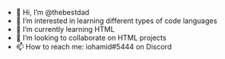 - 👋 Hi, I’m @thebestdad
- 👀 I’m interested in learning different types of code languages
- 🌱 I’m currently learning HTML
- 💞️ I’m looking to collaborate on HTML projects
- 📫 How to reach me: iohamid#5444 on Discord

<!---
thebestdad/thebestdad is a ✨ special ✨ repository because its `README.md` (this file) appears on your GitHub profile.
You can click the Preview link to take a look at your changes.
--->
